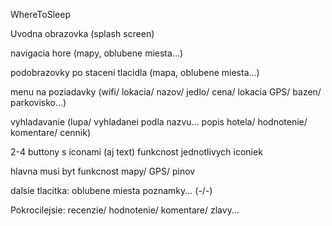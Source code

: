 WhereToSleep

Uvodna obrazovka (splash screen)

navigacia hore (mapy, oblubene miesta...)

podobrazovky po staceni tlacidla (mapa, oblubene miesta...)

menu na poziadavky (wifi/ lokacia/ nazov/ jedlo/ cena/ lokacia GPS/ bazen/ parkovisko...)

vyhladavanie (lupa/ vyhladanei podla nazvu... popis hotela/ hodnotenie/ komentare/ cennik)

2-4 buttony s iconami (aj text) funkcnost jednotlivych iconiek

hlavna musi byt funkcnost mapy/ GPS/ pinov

dalsie tlacitka: oblubene miesta poznamky... (-/-)

Pokrocilejsie: recenzie/ hodnotenie/ komentare/ zlavy...

